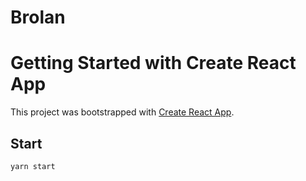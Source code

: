# Brolan

# Getting Started with Create React App

This project was bootstrapped with [Create React App](https://github.com/facebook/create-react-app).

## Start 

`yarn start`

